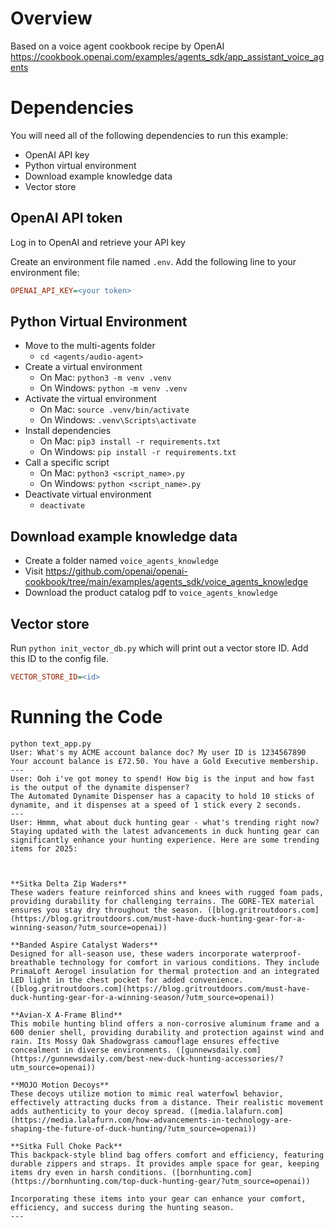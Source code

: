 # Overview

Based on a voice agent cookbook recipe by OpenAI https://cookbook.openai.com/examples/agents_sdk/app_assistant_voice_agents

# Dependencies

You will need all of the following dependencies to run this example:

 - OpenAI API key
 - Python virtual environment
 - Download example knowledge data
 - Vector store

## OpenAI API token

Log in to OpenAI and retrieve your API key

Create an environment file named `.env`. Add the following line to your environment file:

```ini
OPENAI_API_KEY=<your token>
```

## Python Virtual Environment

 - Move to the multi-agents folder
   - `cd <agents/audio-agent>`
 - Create a virtual environment
   - On Mac: `python3 -m venv .venv`
   - On Windows: `python -m venv .venv`
 - Activate the virtual environment
   - On Mac: `source .venv/bin/activate`
   - On Windows: `.venv\Scripts\activate`
 - Install dependencies
   - On Mac: `pip3 install -r requirements.txt`
   - On Windows: `pip install -r requirements.txt`
 - Call a specific script
   - On Mac: `python3 <script_name>.py`
   - On Windows: `python <script_name>.py`
 - Deactivate virtual environment
   - `deactivate`

## Download example knowledge data

 - Create a folder named `voice_agents_knowledge` 
 - Visit https://github.com/openai/openai-cookbook/tree/main/examples/agents_sdk/voice_agents_knowledge
 - Download the product catalog pdf to `voice_agents_knowledge` 

## Vector store

Run `python init_vector_db.py` which will print out a vector store ID. Add this ID to the config file.

```ini
VECTOR_STORE_ID=<id>
```

# Running the Code

```
python text_app.py
User: What's my ACME account balance doc? My user ID is 1234567890
Your account balance is £72.50. You have a Gold Executive membership.
---
User: Ooh i've got money to spend! How big is the input and how fast is the output of the dynamite dispenser?
The Automated Dynamite Dispenser has a capacity to hold 10 sticks of dynamite, and it dispenses at a speed of 1 stick every 2 seconds.
---
User: Hmmm, what about duck hunting gear - what's trending right now?
Staying updated with the latest advancements in duck hunting gear can significantly enhance your hunting experience. Here are some trending items for 2025:



**Sitka Delta Zip Waders**
These waders feature reinforced shins and knees with rugged foam pads, providing durability for challenging terrains. The GORE-TEX material ensures you stay dry throughout the season. ([blog.gritroutdoors.com](https://blog.gritroutdoors.com/must-have-duck-hunting-gear-for-a-winning-season/?utm_source=openai))

**Banded Aspire Catalyst Waders**
Designed for all-season use, these waders incorporate waterproof-breathable technology for comfort in various conditions. They include PrimaLoft Aerogel insulation for thermal protection and an integrated LED light in the chest pocket for added convenience. ([blog.gritroutdoors.com](https://blog.gritroutdoors.com/must-have-duck-hunting-gear-for-a-winning-season/?utm_source=openai))

**Avian-X A-Frame Blind**
This mobile hunting blind offers a non-corrosive aluminum frame and a 600 denier shell, providing durability and protection against wind and rain. Its Mossy Oak Shadowgrass camouflage ensures effective concealment in diverse environments. ([gunnewsdaily.com](https://gunnewsdaily.com/best-new-duck-hunting-accessories/?utm_source=openai))

**MOJO Motion Decoys**
These decoys utilize motion to mimic real waterfowl behavior, effectively attracting ducks from a distance. Their realistic movement adds authenticity to your decoy spread. ([media.lalafurn.com](https://media.lalafurn.com/how-advancements-in-technology-are-shaping-the-future-of-duck-hunting/?utm_source=openai))

**Sitka Full Choke Pack**
This backpack-style blind bag offers comfort and efficiency, featuring durable zippers and straps. It provides ample space for gear, keeping items dry even in harsh conditions. ([bornhunting.com](https://bornhunting.com/top-duck-hunting-gear/?utm_source=openai))

Incorporating these items into your gear can enhance your comfort, efficiency, and success during the hunting season.
---
```